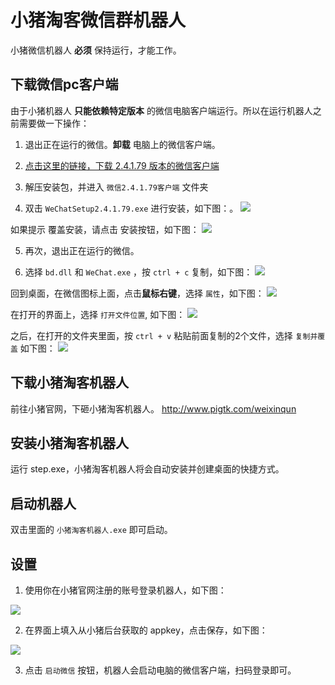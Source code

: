 # 小猪淘客微信群机器人

小猪微信机器人 **必须** 保持运行，才能工作。

## 下载微信pc客户端

由于小猪机器人 **只能依赖特定版本** 的微信电脑客户端运行。所以在运行机器人之前需要做一下操作：

1. 退出正在运行的微信。**卸载** 电脑上的微信客户端。

2. [点击这里的链接，下载 2.4.1.79 版本的微信客户端](http://cdn.pigtk.com/robot/微信2.4.1.79客户端.zip)

3. 解压安装包，并进入 `微信2.4.1.79客户端` 文件夹

4. 双击 `WeChatSetup2.4.1.79.exe` 进行安装，如下图：。
  ![](../images/52304A27-843A-4C23-885B-2F3D717961F9.png)

  如果提示 覆盖安装，请点击 安装按钮，如下图：
  ![](../images/D2390F35-8C8D-41F3-AE43-0F4E914275B5.png)

5. 再次，退出正在运行的微信。

6. 选择 `bd.dll` 和 `WeChat.exe` ，按 `ctrl + c` 复制，如下图：
  ![](../images/F2330201-CCF0-42AC-B856-8B8788EEEE45.png)

  回到桌面，在微信图标上面，点击**鼠标右键**，选择 `属性`，如下图：
  ![](../images/5D3324F5-1CB2-4260-A50E-4E2C402D2E17.png)

  在打开的界面上，选择 `打开文件位置`, 如下图：
  ![](../images/E8C2D48F-A72B-4EE2-926E-9C6C17B7CA0E.png)

  之后，在打开的文件夹里面，按 `ctrl + v` 粘贴前面复制的2个文件，选择 `复制并覆盖` 如下图：
  ![](../images/02FE2BD5-DBC2-4C17-83AA-4D698ACF04EB.png)

## 下载小猪淘客机器人

前往小猪官网，下砸小猪淘客机器人。 <http://www.pigtk.com/weixinqun>

## 安装小猪淘客机器人

运行 step.exe，小猪淘客机器人将会自动安装并创建桌面的快捷方式。

## 启动机器人

双击里面的 `小猪淘客机器人.exe` 即可启动。

## 设置

1. 使用你在小猪官网注册的账号登录机器人，如下图：

  ![](../images/647B42A7-EDFB-4DE4-AB4E-6A0E4C2A7B8A.png)

2. 在界面上填入从小猪后台获取的 appkey，点击保存，如下图：

  ![](../images/1503494681821.jpg)

3. 点击 `启动微信` 按钮，机器人会启动电脑的微信客户端，扫码登录即可。
